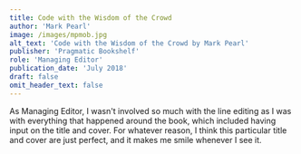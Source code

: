 ```yaml
---
title: Code with the Wisdom of the Crowd
author: 'Mark Pearl'
image: /images/mpmob.jpg
alt_text: 'Code with the Wisdom of the Crowd by Mark Pearl'
publisher: 'Pragmatic Bookshelf'
role: 'Managing Editor'
publication_date: 'July 2018'
draft: false
omit_header_text: false
---
```

As Managing Editor, I wasn't involved so much with the line editing as I was with everything that happened around the book, which included having input on the title and cover. For whatever reason, I think this particular title and cover are just perfect, and it makes me smile whenever I see it.